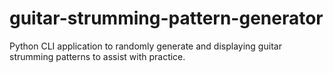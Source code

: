 # guitar-strumming-pattern-generator
Python CLI application to randomly generate and displaying guitar strumming patterns to assist with practice. 
